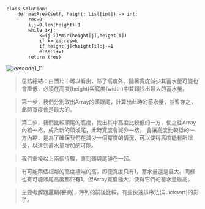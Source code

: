 ```python3
class Solution:
    def maxArea(self, height: List[int]) -> int:
        res=0
        i,j=0,len(height)-1
        while i<j:
            k=(j-i)*min(height[j],height[i])
            if k>res:res=k
            if height[j]<height[i]:j-=1
            else:i+=1
        return (res)
````

<img src="./img/question_11.jpg" alt="leetcode1_11">


> 思路總結：由圖片中可以看出，除了高度外，隨著寬度減少其蓄水量可能也會降低，必須在高度(height)與寬度(width)中兼顧找出最大的蓄水量。

> 第一步，我們分別取出Array的頭跟尾，計算出此時的蓄水量，並暫存之，此時寬度會是最大的。

> 第二步，我們比較頭尾的高度，找出其中高度比較低的一方，使之往Array內縮一格，成為新的頭或尾，此時寬度會減少一格。
會讓高度比較低的一方內縮，是為了確保我們在減少一個寬度的情況，可以使得高度能有所增長，以達到蓄水量增加的可能。

> 我們重複以上兩個步驟，直到頭與尾碰在一起。

> 有可能兩個相鄰的高度極端的高，即便寬度只有1，蓄水量還是最大。同樣也有可能頭尾高度都只有1，但Array寬度極大，使得它們的蓄水量最高。

> 主要考解題邏輯(<S>智商</S>)，陣列的前後比較，有些快速排序法(Quicksort)的影子。
